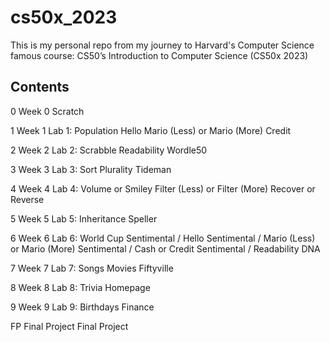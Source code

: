 # cs50x_2023

This is my personal repo from my journey to Harvard's Computer Science famous course: CS50’s Introduction to Computer Science (CS50x 2023)

## Contents

0
Week 0
 Scratch

1
Week 1
 Lab 1: Population
 Hello
 Mario (Less) or Mario (More)
 Credit

2
Week 2
 Lab 2: Scrabble
 Readability
 Wordle50

3
Week 3
 Lab 3: Sort
 Plurality
 Tideman

4
Week 4
 Lab 4: Volume or Smiley
 Filter (Less) or Filter (More)
 Recover or Reverse

5
Week 5
 Lab 5: Inheritance
 Speller

6
Week 6
 Lab 6: World Cup
 Sentimental / Hello
 Sentimental / Mario (Less) or Mario (More)
 Sentimental / Cash or Credit
 Sentimental / Readability
 DNA

7
Week 7
 Lab 7: Songs
 Movies
 Fiftyville

8
Week 8
 Lab 8: Trivia
 Homepage

9
Week 9
 Lab 9: Birthdays
 Finance

FP
Final Project
 Final Project
